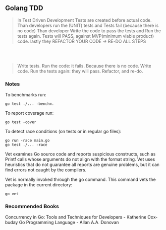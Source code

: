 ## Golang TDD


> In Test Driven Development Tests are created before actual code.
Than developers run the (UNIT) tests and Tests fail (because there is no code)
Than developer Write the code to pass the tests and Run the tests again.
Tests will PASS, against MVP(minimum viable product) code. 
lastly they REFACTOR YOUR CODE -> RE-DO ALL STEPS

<br/><br/>

> Write tests. Run the code: it fails. 
Because there is no code. Write code. 
Run the tests again: they will pass. Refactor, and re-do.


### Notes

To benchmarks run:
```shell
go test ./... -bench=.
```

To report coverage run:
```shell
go test -cover
```

To detect race conditions (on tests or in regular go files):
```shell
go run -race main.go
go test ./... -race
```

Vet examines Go source code and reports suspicious constructs, such as Printf calls whose arguments do not align with the format string. Vet uses heuristics that do not guarantee all reports are genuine problems, but it can find errors not caught by the compilers.

Vet is normally invoked through the go command. This command vets the package in the current directory: 
```shell
go vet
```

### Recommended Books
Concurrency in Go: Tools and Techniques for Developers - Katherine Cox-buday
Go Programming Language - Allan A.A. Donovan

